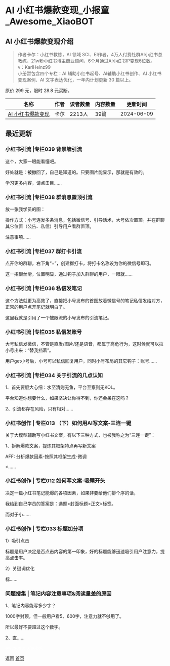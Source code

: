 # AI 小红书爆款变现_小报童_Awesome_XiaoBOT

## AI 小红书爆款变现介绍
> 作者卡尔：小红书教练，AI 领域 SCI、EI作者，4万人付费社群AI小红书总教练，21w粉小红书博主商业顾问，6个月通过AI小红书IP变现6位数。    
v：KarlHeinz99    
小册暂包含四个专栏：AI 辅助小红书起号、AI辅助小红书创作、AI 小红书变现案例、AI 文字表达优化，一年内计划更新 30 篇以上。    
    
原价 299 元，限时 28.8 元买断。  
  


|名称|作者|读者数量|内容数量|更新时间|
|---|---|---|---|---|
|[AI 小红书爆款变现](https://xiaobot.net/p/KarlHeinz99?refer=0b133df9-27dc-423b-8101-639049001c13)|卡尔|2213人|39篇|2024-06-09|

## 最近更新
### 小红书引流 |专栏039 背景墙引流

这个，大家一眼能看懂吧。

好处就是：被撤回了，自己是知道的。只要图片能显示，那就是有效的。

学习更多内容，请点击目......

### 小红书引流 |专栏038 群消息置顶引流

放一张我学员的图：

操作方式：小号连发多条消息，包括微信号、引导话术，大号依次置顶。并在群聊其它位置（公告、私信）引导用户看群置顶。

注意事项......

### 小红书引流 |专栏037 群打卡引流

点开你的群聊，右下角“+”，创建群打卡，将打卡名称设为你的微信号即可。

这一招很丝滑，位置明显，通过钩子加入群聊的用户，一眼就......

### 小红书引流 |专栏036 私信发笔记

这个方法就更为高效了，直接把小号发布的首图放着微信号的笔记私信发给对方，正常的用户点开笔记就明白了。

这里我就是引用了一个被限流的小号发布的引流笔记。

### 小红书引流 |专栏035 私信发账号

大号私信发微信，不管是直发/图片/还是语音，都属于高危行为，这时候就可以拉小号出来：“替我挡着”。

用户get小号后，小号可以私信回复用户，同时小号布局的其它钩子：账号......

### 小红书引流 |专栏034 关于引流的几点认知

1、首先要胆大心细：水至清则无鱼，平台至察则无KOL。

平台知道你想要什么，如果坚决让你得不到，你还会呆在这吗？

2、引流都存在风险，只有相对......

### 小红书创作 | 专栏013 （下）如何用AI写文案-三连一键

关于大模型辅助写小红书文案，有以下三种方式，也被我称之为“三连一键”：

1、拆解爆款文案，提炼其框架特点再写新文案

AFF: 分析爆款因素-按照其框架生成-微调

<......

### 小红书创作 | 专栏012 如何写文案-吸睛开头

决定一篇小红书笔记能爆的各项因素，如果非要给他们排个序的话，

我给到自己学员的答案是：选题>封面标题>正文>标签。

而对于小......

### 小红书创作 | 专栏033 标题加分项

1）吸引点击

标题是用户决定是否点击内容的第一印象，好的标题能够迅速吸引用户注意力，提高点击率。

2）关键词优化

标......

### 问题搜集 | 笔记内容注意事项&阅读量差的原因

1、笔记内容能写多少字？

1000字封顶，但一般用户看5、600字，注意力就不够用了。

所以最好不要超过这个数字。

2、直......


<a href="https://github.com/Reno9527/awesome-xiaobot" style="color: white; text-decoration: none;">awesome-xiaobot</a>

返回 [首页](../README.md)

